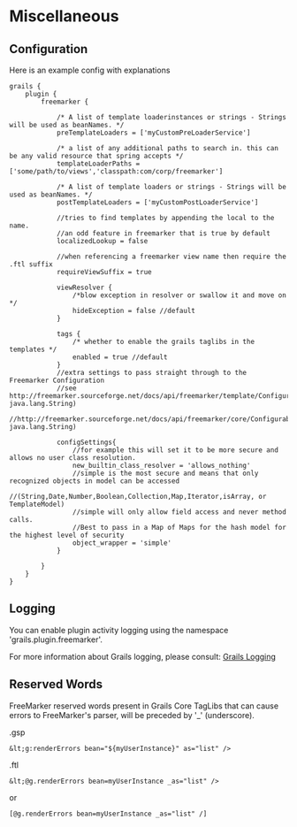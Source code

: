 
# Miscellaneous

## Configuration

Here is an example config with explanations

	grails {
	    plugin {
	        freemarker {
            
	            /* A list of template loaderinstances or strings - Strings will be used as beanNames. */
	            preTemplateLoaders = ['myCustomPreLoaderService']

				/* a list of any additional paths to search in. this can be any valid resource that spring accepts */
	            templateLoaderPaths = ['some/path/to/views','classpath:com/corp/freemarker']
            
	            /* A list of template loaders or strings - Strings will be used as beanNames. */
	            postTemplateLoaders = ['myCustomPostLoaderService']

				//tries to find templates by appending the local to the name.
				//an odd feature in freemarker that is true by default
				localizedLookup = false
			
				//when referencing a freemarker view name then require the .ftl suffix
				requireViewSuffix = true
            
	            viewResolver { 
					/*blow exception in resolver or swallow it and move on */
	                hideException = false //default
	            }

	            tags {
					/* whether to enable the grails taglibs in the templates */
	                enabled = true //default
	            }
	            //extra settings to pass straight through to the Freemarker Configuration
				//see http://freemarker.sourceforge.net/docs/api/freemarker/template/Configuration.html#setSetting(java.lang.String, java.lang.String)
				//http://freemarker.sourceforge.net/docs/api/freemarker/core/Configurable.html#setSetting(java.lang.String, java.lang.String)
			
				configSettings{
					//for example this will set it to be more secure and allows no user class resolution.
					new_builtin_class_resolver = 'allows_nothing'
					//simple is the most secure and means that only recognized objects in model can be accessed 
					//(String,Date,Number,Boolean,Collection,Map,Iterator,isArray, or TemplateModel)
					//simple will only allow field access and never method calls. 
					//Best to pass in a Map of Maps for the hash model for the highest level of security
					object_wrapper = 'simple'
				}

	        }
	    }
	}

## Logging

You can enable plugin activity logging using the namespace 'grails.plugin.freemarker'.

For more information about Grails logging, please consult:
[Grails Logging](http://grails.org/doc/latest/guide/3.%20Configuration.html#3.1.2%20Logging)

## Reserved Words

FreeMarker reserved words present in Grails Core TagLibs that can cause errors to FreeMarker's parser, will be
preceded by '_' (underscore).

.gsp  
	
	&lt;g:renderErrors bean="${myUserInstance}" as="list" />

.ftl  
	
	&lt;@g.renderErrors bean=myUserInstance _as="list" />

or  
	
	[@g.renderErrors bean=myUserInstance _as="list" /]



